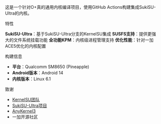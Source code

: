 
这是一个针对O+真的通用内核编译项目，使用GitHub Actions构建集成SukiSU-Ultra的内核。

特性

**SukiSU-Ultra**：基于SukiSU-Ultra分支的KernelSU集成
**SUSFS支持**：提供更强大的文件系统挂载功能
**全功能KPM**：内核级进程管理支持
**优化性能**：针对一加ACE5优化的内核配置

构建信息

- **平台**：Qualcomm SM8650 (Pineapple)
- **Android版本**：Android 14
- **内核版本**：Linux 6.1

致谢

- [KernelSU团队](https://github.com/tiann/KernelSU)
- [SukiSU-Ultra项目](https://github.com/ShirkNeko/SukiSU-Ultra)
- [AnyKernel3](https://github.com/osm0sis/AnyKernel3)
- 一加开源社区
